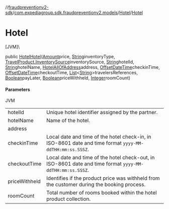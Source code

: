 //[fraudpreventionv2-sdk](../../../index.md)/[com.expediagroup.sdk.fraudpreventionv2.models](../index.md)/[Hotel](index.md)/[Hotel](-hotel.md)

# Hotel

[JVM]\

public [Hotel](index.md)[Hotel](-hotel.md)([Amount](../-amount/index.md)price, [String](https://docs.oracle.com/javase/8/docs/api/java/lang/String.html)inventoryType, [TravelProduct.InventorySource](../-travel-product/-inventory-source/index.md)inventorySource, [String](https://docs.oracle.com/javase/8/docs/api/java/lang/String.html)hotelId, [String](https://docs.oracle.com/javase/8/docs/api/java/lang/String.html)hotelName, [HotelAllOfAddress](../-hotel-all-of-address/index.md)address, [OffsetDateTime](https://docs.oracle.com/javase/8/docs/api/java/time/OffsetDateTime.html)checkinTime, [OffsetDateTime](https://docs.oracle.com/javase/8/docs/api/java/time/OffsetDateTime.html)checkoutTime, [List](https://docs.oracle.com/javase/8/docs/api/java/util/List.html)&lt;[String](https://docs.oracle.com/javase/8/docs/api/java/lang/String.html)&gt;travelersReferences, [Boolean](https://docs.oracle.com/javase/8/docs/api/java/lang/Boolean.html)payLater, [Boolean](https://docs.oracle.com/javase/8/docs/api/java/lang/Boolean.html)priceWithheld, [Integer](https://docs.oracle.com/javase/8/docs/api/java/lang/Integer.html)roomCount)

#### Parameters

JVM

| | |
|---|---|
| hotelId | Unique hotel identifier assigned by the partner. |
| hotelName | Name of the hotel. |
| address |
| checkinTime | Local date and time of the hotel check-in, in ISO-8601 date and time format `yyyy-MM-ddTHH:mm:ss.SSSZ`. |
| checkoutTime | Local date and time of the hotel check-out, in ISO-8601 date and time format `yyyy-MM-ddTHH:mm:ss.SSSZ`. |
| priceWithheld | Identifies if the product price was withheld from the customer during the booking process. |
| roomCount | Total number of rooms booked within the hotel product collection. |
